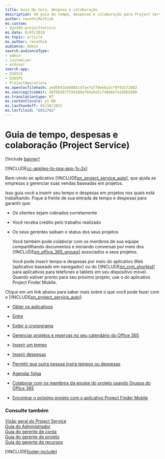 ```yaml
---
title: Guia de hora, despesa e colaboração
description: Um guia de tempo, despesas e colaboração para Project Service
author: revathiMuthiah
ms.custom:
- dyn365-projectservice
ms.date: 8/03/2018
ms.topic: article
ms.author: revathim
audience: Admin
search.audienceType:
- admin
- customizer
- enduser
search.app:
- D365CE
- D365PS
- ProjectOperations
ms.openlocfilehash: ae95041bb6883cd7ae7a779eb6a3cf9741572802
ms.sourcegitcommit: 40f68387f594180af64a5e5c748b6efa188bd300
ms.translationtype: HT
ms.contentlocale: pt-BR
ms.lasthandoff: 05/10/2021
ms.locfileid: "6011762"
---
```

# <a name="time-expense-and-collaboration-guide-project-service"></a>Guia de tempo, despesas e colaboração (Project Service)

[!include [banner](../includes/psa-now-project-operations.md)]

[!INCLUDE[cc-applies-to-psa-app-1x-2x](../includes/cc-applies-to-psa-app-1x-2x.md)]

Bem-vindo ao aplicativo [!INCLUDE[pn_project_service_auto](../includes/pn-project-service-auto.md)], que ajuda as empresas a gerenciar suas vendas baseadas em projetos. 
  
 Isso guia você a inserir seu tempo e despesas em projetos nos quais está trabalhando. Fique à frente de sua entrada de tempo e despesas para garantir que:  
  
- Os clientes sejam cobrados corretamente  
  
- Você receba crédito pelo trabalho realizado  
  
- Os seus gerentes saibam o status dos seus projetos  
  
  Você também pode colaborar com os membros de sua equipe compartilhando documentos e iniciando conversas por meio dos [!INCLUDE[pn_office_365_groups](../includes/pn-office-365-groups.md)] associados a seus projetos.  
  
  Você pode inserir tempo e despesas por meio do aplicativo Web (aplicativo baseado em navegador) ou do [!INCLUDE[pn_crm_shortest](../includes/pn-crm-shortest.md)] para aplicativos para telefones e tablets em seu dispositivo móvel. Quando estiver pronto para seu próximo projeto, use o do aplicativo Project Finder Mobile.  
  
Clique em um link abaixo para saber mais sobre o que você pode fazer com o [!INCLUDE[pn_project_service_auto](../includes/pn-project-service-auto.md)]:  
  
-   [Obter os aplicativos](../psa/get-apps.md)  
  
-   [Entre](../psa/sign-in.md)  
  
-   [Exibir o cronograma](../psa/view-schedule.md)  
  
-   [Gerenciar projetos e reservas no seu calendário do Office 365](../psa/manage-project-bookings-office-365-calendar.md)  
  
-   [Inserir um tempo](../psa/enter-time.md)  
  
-   [Inserir despesas](../psa/enter-expenses.md)  
  
-   [Permitir que outra pessoa insira tempos ou despesas](../psa/allow-someone-else-enter-time-entry-expense.md)  
  
-   [Agendar folga](../psa/schedule-time-off.md)  
  
-   [Colaborar com os membros da equipe do projeto usando Grupos do Office 365](../psa/collaborate-project-team-members-office-365-groups.md)  
  
-   [Encontrar o próximo projeto com o aplicativo Project Finder Mobile](../psa/find-next-project-finder-mobile-app.md)  
  
### <a name="see-also"></a>Consulte também  
 [Visão geral do Project Service](../psa/overview.md)   
 [Guia do Administrador](../psa/admin-guide.md)   
 [Guia do gerente de conta](../psa/account-manager-guide.md)   
 [Guia do gerente de projeto](../psa/project-manager-guide.md)   
 [Guia do gerente de recursos](../psa/resource-manager-guide.md)   


[!INCLUDE[footer-include](../includes/footer-banner.md)]